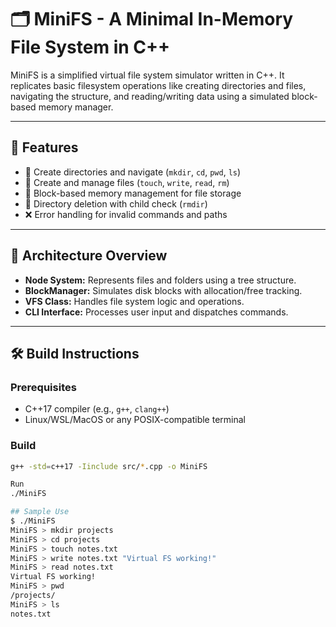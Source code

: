 # 🗂️ MiniFS - A Minimal In-Memory File System in C++

MiniFS is a simplified virtual file system simulator written in C++. It replicates basic filesystem operations like creating directories and files, navigating the structure, and reading/writing data using a simulated block-based memory manager.

---

## 🚀 Features

- 📁 Create directories and navigate (`mkdir`, `cd`, `pwd`, `ls`)
- 📄 Create and manage files (`touch`, `write`, `read`, `rm`)
- 🧱 Block-based memory management for file storage
- 🧹 Directory deletion with child check (`rmdir`)
- ❌ Error handling for invalid commands and paths

---

## 🧱 Architecture Overview

- **Node System:** Represents files and folders using a tree structure.
- **BlockManager:** Simulates disk blocks with allocation/free tracking.
- **VFS Class:** Handles file system logic and operations.
- **CLI Interface:** Processes user input and dispatches commands.

---

## 🛠️ Build Instructions

### Prerequisites

- C++17 compiler (e.g., `g++`, `clang++`)
- Linux/WSL/MacOS or any POSIX-compatible terminal

### Build

```bash
g++ -std=c++17 -Iinclude src/*.cpp -o MiniFS

Run
./MiniFS

## Sample Use
$ ./MiniFS
MiniFS > mkdir projects
MiniFS > cd projects
MiniFS > touch notes.txt
MiniFS > write notes.txt "Virtual FS working!"
MiniFS > read notes.txt
Virtual FS working!
MiniFS > pwd
/projects/
MiniFS > ls
notes.txt
